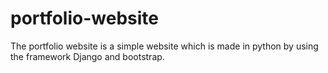 # portfolio-website
The portfolio website is a simple website which is made in python by using the framework Django and bootstrap.

